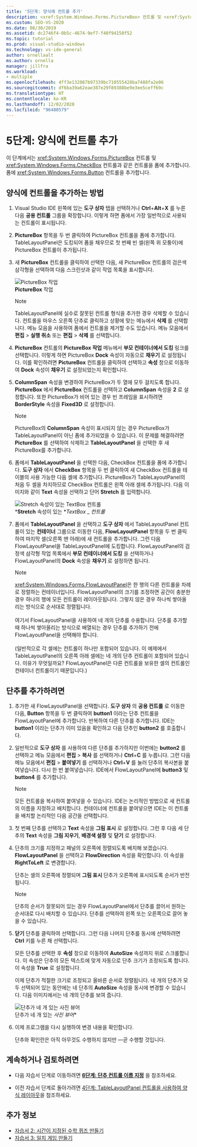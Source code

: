 ```yaml
---
title: '5단계: 양식에 컨트롤 추가'
description: <xref:System.Windows.Forms.PictureBox> 컨트롤 및 <xref:System.Windows.Forms.CheckBox> 컨트롤과 같은 컨트롤을 양식에 추가하는 방법을 알아봅니다.
ms.custom: SEO-VS-2020
ms.date: 08/30/2019
ms.assetid: dc2746f4-0b5c-4674-9ef7-f40f94150f52
ms.topic: tutorial
ms.prod: visual-studio-windows
ms.technology: vs-ide-general
author: ornellaalt
ms.author: ornella
manager: jillfra
ms.workload:
- multiple
ms.openlocfilehash: 4ff3e132087b97339bc710555428ba7488fa2e06
ms.sourcegitcommit: df6ba39a62eae387e29f89388be9e3ee5ceff69c
ms.translationtype: HT
ms.contentlocale: ko-KR
ms.lasthandoff: 12/02/2020
ms.locfileid: "96480579"
---
```

# <a name="step-5-add-controls-to-your-form"></a>5단계: 양식에 컨트롤 추가

이 단계에서는 <xref:System.Windows.Forms.PictureBox> 컨트롤 및 <xref:System.Windows.Forms.CheckBox> 컨트롤과 같은 컨트롤을 폼에 추가합니다. 폼에 <xref:System.Windows.Forms.Button> 컨트롤을 추가합니다.

## <a name="how-to-add-controls-to-your-form"></a>양식에 컨트롤을 추가하는 방법

1. Visual Studio IDE 왼쪽에 있는 **도구 상자** 탭을 선택하거나 **Ctrl**+**Alt**+**X** 를 누른 다음 **공용 컨트롤** 그룹을 확장합니다. 이렇게 하면 폼에서 가장 일반적으로 사용되는 컨트롤이 표시됩니다.

1. **PictureBox** 항목을 두 번 클릭하여 PictureBox 컨트롤을 폼에 추가합니다. TableLayoutPanel은 도킹되어 폼을 채우므로 첫 번째 빈 셀(왼쪽 위 모퉁이)에 PictureBox 컨트롤이 추가됩니다.

1. 새 **PictureBox** 컨트롤을 클릭하여 선택한 다음, 새 PictureBox 컨트롤의 검은색 삼각형을 선택하여 다음 스크린샷과 같이 작업 목록을 표시합니다.

    ![PictureBox 작업](../ide/media/express_pictureboxtasks.png)<br/>**PictureBox** 작업

    > [!NOTE]
    > TableLayoutPanel에 실수로 잘못된 컨트롤 형식을 추가한 경우 삭제할 수 있습니다. 컨트롤을 마우스 오른쪽 단추로 클릭하고 상황에 맞는 메뉴에서 **삭제** 를 선택합니다. 메뉴 모음을 사용하여 폼에서 컨트롤을 제거할 수도 있습니다. 메뉴 모음에서 **편집** > **실행 취소** 또는 **편집** > **삭제** 를 선택합니다.

1. **PictureBox** 컨트롤의 **PictureBox 작업** 메뉴에서 **부모 컨테이너에서 도킹** 링크를 선택합니다. 이렇게 하면 PictureBox **Dock** 속성이 자동으로 **채우기** 로 설정됩니다. 이를 확인하려면 **PictureBox** 컨트롤을 클릭하여 선택하고 **속성** 창으로 이동하여 **Dock** 속성이 **채우기** 로 설정되었는지 확인합니다.

1. **ColumnSpan** 속성을 변경하여 PictureBox가 두 열에 모두 걸치도록 합니다. **PictureBox** 에서 **PictureBox** 컨트롤을 선택하고 **ColumnSpan** 속성을 **2** 로 설정합니다. 또한 PictureBox가 비어 있는 경우 빈 프레임을 표시하려면 **BorderStyle** 속성을 **Fixed3D** 로 설정합니다.

    > [!NOTE]
    > PictureBox의 **ColumnSpan** 속성이 표시되지 않는 경우 PictureBox가 TableLayoutPanel이 아닌 폼에 추가되었을 수 있습니다. 이 문제를 해결하려면 **PictureBox** 를 선택하여 삭제하고 **TableLayoutPanel** 을 선택한 후 새 PictureBox를 추가합니다.

1. 폼에서 **TableLayoutPanel** 을 선택한 다음, CheckBox 컨트롤을 폼에 추가합니다. **도구 상자** 에서 **CheckBox** 항목을 두 번 클릭하여 새 CheckBox 컨트롤을 테이블의 사용 가능한 다음 셀에 추가합니다. PictureBox가 TableLayoutPanel의 처음 두 셀을 차지하므로 CheckBox 컨트롤은 왼쪽 아래 셀에 추가됩니다. 다음 이미지와 같이 **Text** 속성을 선택하고 단어 **Stretch** 를 입력합니다.

    ![Stretch 속성이 있는 TextBox 컨트롤](../ide/media/express_pictureviewercheckbox.png)<br/>***Stretch** 속성이 있는 **_TextBox_* _ _컨트롤_

1. 폼에서 **TableLayoutPanel** 을 선택하고 **도구 상자** 에서 TableLayoutPanel 컨트롤이 있는 **컨테이너** 그룹으로 이동한 다음, **FlowLayoutPanel** 항목을 두 번 클릭하여 마지막 셀(오른쪽 맨 아래)에 새 컨트롤을 추가합니다. 그런 다음 FlowLayoutPanel을 TableLayoutPanel에 도킹합니다. FlowLayoutPanel의 검정색 삼각형 작업 목록에서 **부모 컨테이너에서 도킹** 을 선택하거나 FlowLayoutPanel의 **Dock** 속성을 **채우기** 로 설정하면 됩니다.

    > [!NOTE]
    > <xref:System.Windows.Forms.FlowLayoutPanel>은 한 행의 다른 컨트롤을 차례로 정렬하는 컨테이너입니다. FlowLayoutPanel의 크기를 조정하면 공간이 충분한 경우 하나의 행에 모든 컨트롤이 레이아웃됩니다. 그렇지 않은 경우 하나씩 쌓아올리는 방식으로 순서대로 정렬됩니다. <br/><br/>여기서 FlowLayoutPanel을 사용하여 네 개의 단추를 수용합니다. 단추를 추가할 때 하나씩 쌓아올리는 방식으로 배열되는 경우 단추를 추가하기 전에 FlowLayoutPanel을 선택해야 합니다. <br/><br/>(일반적으로 각 셀에는 컨트롤이 하나만 포함되어 있습니다. 이 예제에서 TableLayoutPanel의 오른쪽 아래 셀에는 네 개의 단추 컨트롤이 포함되어 있습니다. 이유가 무엇일까요?  FlowLayoutPanel은 다른 컨트롤을 보유한 셀의 컨트롤인 컨테이너 컨트롤이기 때문입니다.)

## <a name="to-add-buttons"></a>단추를 추가하려면

1. 추가한 새 FlowLayoutPanel을 선택합니다. **도구 상자** 의 **공용 컨트롤** 로 이동한 다음, **Button** 항목을 두 번 클릭하여 **button1** 이라는 단추 컨트롤을 FlowLayoutPanel에 추가합니다. 반복하여 다른 단추를 추가합니다. IDE는 **button1** 이라는 단추가 이미 있음을 확인하고 다음 단추인 **button2** 를 호출합니다.

1. 일반적으로 **도구 상자** 를 사용하여 다른 단추를 추가하지만 이번에는 **button2** 를 선택하고 메뉴 모음에서 **편집** > **복사** 를 선택하거나 **Ctrl**+**C** 를 누릅니다. 그런 다음 메뉴 모음에서 **편집** > **붙여넣기** 를 선택하거나 **Ctrl**+**V** 를 눌러 단추의 복사본을 붙여넣습니다. 다시 한 번 붙여넣습니다. IDE에서 FlowLayoutPanel에 **button3** 및 **button4** 를 추가합니다.

    > [!NOTE]
    > 모든 컨트롤을 복사하여 붙여넣을 수 있습니다. IDE는 논리적인 방법으로 새 컨트롤의 이름을 지정하고 배치합니다. 컨테이너에 컨트롤을 붙여넣으면 IDE는 이 컨트롤을 배치할 논리적인 다음 공간을 선택합니다.

1. 첫 번째 단추를 선택하고 **Text** 속성을 **그림 표시** 로 설정합니다. 그런 후 다음 세 단추의 **Text** 속성을 **그림 지우기**, **배경색 설정** 및 **닫기** 로 설정합니다.

1. 단추의 크기를 지정하고 패널의 오른쪽에 정렬되도록 배치해 보겠습니다. **FlowLayoutPanel** 을 선택하고 **FlowDirection** 속성을 확인합니다. 이 속성을 **RightToLeft** 로 변경합니다.

   단추는 셀의 오른쪽에 정렬되며 **그림 표시** 단추가 오른쪽에 표시되도록 순서가 반전됩니다.

    > [!NOTE]
    > 단추의 순서가 잘못되어 있는 경우 FlowLayoutPanel에서 단추를 끌어서 원하는 순서대로 다시 배치할 수 있습니다. 단추를 선택하여 왼쪽 또는 오른쪽으로 끌어 놓을 수 있습니다.

1. **닫기** 단추를 클릭하여 선택합니다. 그런 다음 나머지 단추를 동시에 선택하려면 **Ctrl** 키를 누른 채 선택합니다.

   모든 단추를 선택한 후 **속성** 창으로 이동하여 **AutoSize** 속성까지 위로 스크롤합니다. 이 속성은 단추의 모든 텍스트에 맞게 자동으로 단추 크기가 조정되도록 합니다. 이 속성을 **True** 로 설정합니다.

   이제 단추가 적절한 크기로 조정되고 올바른 순서로 정렬됩니다. 네 개의 단추가 모두 선택되어 있는 동안에는 네 단추의 **AutoSize** 속성을 동시에 변경할 수 있습니다. 다음 이미지에서는 네 개의 단추를 보여 줍니다.

    ![단추가 네 개 있는 사진 뷰어](../ide/media/express_autosize.png)<br/>단추가 네 개 있는 *_사진 뷰어_**

1. 이제 프로그램을 다시 실행하여 변경 내용을 확인합니다.

   단추와 확인란은 아직 아무것도 수행하지 않지만 &mdash;곧 수행할 것입니다.

## <a name="to-continue-or-review"></a>계속하거나 검토하려면

* 다음 자습서 단계로 이동하려면 **[6단계: 단추 컨트롤 이름 지정](../ide/step-6-name-your-button-controls.md)** 을 참조하세요.

* 이전 자습서 단계로 돌아가려면 [4단계: TableLayoutPanel 컨트롤을 사용하여 양식 레이아웃](../ide/step-4-lay-out-your-form-with-a-tablelayoutpanel-control.md)을 참조하세요.

## <a name="see-also"></a>추가 정보

* [자습서 2: 시간이 지정된 수학 퀴즈 만들기](tutorial-2-create-a-timed-math-quiz.md)
* [자습서 3: 일치 게임 만들기](tutorial-3-create-a-matching-game.md)
